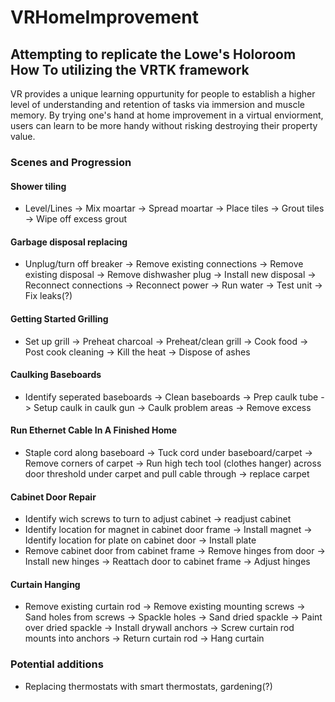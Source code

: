 # VRHomeImprovement
## Attempting to replicate the Lowe's Holoroom How To utilizing the VRTK framework

VR provides a unique learning oppurtunity for people to establish a higher level of understanding and retention of tasks via immersion and muscle memory. By trying one's hand at home improvement in a virtual enviorment, users can learn to be more handy without risking destroying their property value.

### Scenes and Progression

#### Shower tiling

  + Level/Lines -> Mix moartar -> Spread moartar -> Place tiles -> Grout tiles -> Wipe off excess grout

#### Garbage disposal replacing

  + Unplug/turn off breaker -> Remove existing connections -> Remove existing disposal -> Remove dishwasher plug -> Install new disposal -> Reconnect connections -> Reconnect power -> Run water -> Test unit -> Fix leaks(?)

#### Getting Started Grilling

  + Set up grill -> Preheat charcoal -> Preheat/clean grill -> Cook food -> Post cook cleaning -> Kill the heat -> Dispose of ashes
  
#### Caulking Baseboards

  + Identify seperated baseboards -> Clean baseboards -> Prep caulk tube -> Setup caulk in caulk gun -> Caulk problem areas -> Remove excess
  
#### Run Ethernet Cable In A Finished Home

  + Staple cord along baseboard -> Tuck cord under baseboard/carpet -> Remove corners of carpet -> Run high tech tool (clothes hanger) across door threshold under carpet and pull cable through -> replace carpet
  
#### Cabinet Door Repair

  + Identify wich screws to turn to adjust cabinet -> readjust cabinet
  + Identify location for magnet in cabinet door frame -> Install magnet -> Identify location for plate on cabinet door -> Install plate
  + Remove cabinet door from cabinet frame -> Remove hinges from door -> Install new hinges -> Reattach door to cabinet frame -> Adjust hinges
  
#### Curtain Hanging

  + Remove existing curtain rod -> Remove existing mounting screws -> Sand holes from screws -> Spackle holes -> Sand dried spackle ->  Paint over dried spackle -> Install drywall anchors -> Screw curtain rod mounts into anchors -> Return curtain rod -> Hang curtain
  
  
 ### Potential additions
 
  + Replacing thermostats with smart thermostats, gardening(?)
